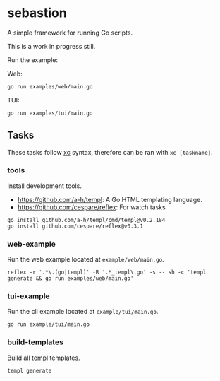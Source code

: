# sebastion

A simple framework for running Go scripts.

This is a work in progress still.

Run the example:

Web:

```sh
go run examples/web/main.go
```

TUI:

```sh
go run examples/tui/main.go
```


## Tasks

These tasks follow [xc](https://github.com/joerdav/xc) syntax, therefore can be ran with `xc [taskname]`.

### tools

Install development tools.

- <https://github.com/a-h/templ>: A Go HTML templating language.
- <https://github.com/cespare/reflex>: For watch tasks

```shell
go install github.com/a-h/templ/cmd/templ@v0.2.184
go install github.com/cespare/reflex@v0.3.1
```

### web-example

Run the web example located at `example/web/main.go`.

```shell
reflex -r '.*\.(go|templ)' -R '.*_templ\.go' -s -- sh -c 'templ generate && go run examples/web/main.go'
```

### tui-example

Run the cli example located at `example/tui/main.go`.

```shell
go run example/tui/main.go
```

### build-templates

Build all [templ](https://github.com/a-h/templ) templates.

```shell
templ generate
```
